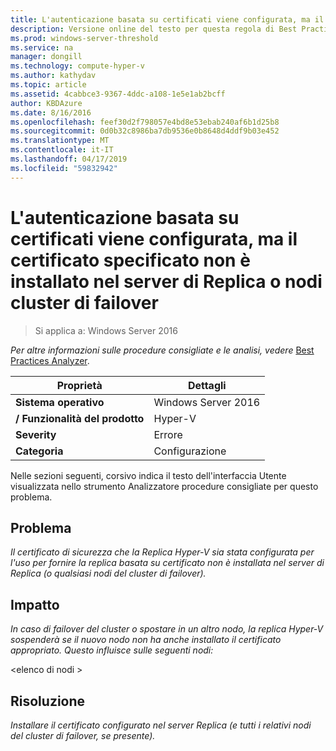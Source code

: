 ```yaml
---
title: L'autenticazione basata su certificati viene configurata, ma il certificato specificato non è installato nel server di Replica o nodi cluster di failover
description: Versione online del testo per questa regola di Best Practices Analyzer.
ms.prod: windows-server-threshold
ms.service: na
manager: dongill
ms.technology: compute-hyper-v
ms.author: kathydav
ms.topic: article
ms.assetid: 4cabbce3-9367-4ddc-a108-1e5e1ab2bcff
author: KBDAzure
ms.date: 8/16/2016
ms.openlocfilehash: feef30d2f798057e4bd8e53ebab240af6b1d25b8
ms.sourcegitcommit: 0d0b32c8986ba7db9536e0b8648d4ddf9b03e452
ms.translationtype: MT
ms.contentlocale: it-IT
ms.lasthandoff: 04/17/2019
ms.locfileid: "59832942"
---
```

# <a name="certificate-based-authentication-is-configured-but-the-specified-certificate-is-not-installed-on-the-replica-server-or-failover-cluster-nodes"></a>L'autenticazione basata su certificati viene configurata, ma il certificato specificato non è installato nel server di Replica o nodi cluster di failover

>Si applica a: Windows Server 2016


  
*Per altre informazioni sulle procedure consigliate e le analisi, vedere* [Best Practices Analyzer](https://go.microsoft.com/fwlink/?LinkId=122786).  
  
|Proprietà|Dettagli|  
|-|-|  
|**Sistema operativo**|Windows Server 2016|  
|**/ Funzionalità del prodotto**|Hyper-V|  
|**Severity**|Errore|  
|**Categoria**|Configurazione|  

Nelle sezioni seguenti, corsivo indica il testo dell'interfaccia Utente visualizzata nello strumento Analizzatore procedure consigliate per questo problema.

## <a name="issue"></a>Problema  
  
*Il certificato di sicurezza che la Replica Hyper-V sia stata configurata per l'uso per fornire la replica basata su certificato non è installata nel server di Replica (o qualsiasi nodi del cluster di failover).*  
  
## <a name="impact"></a>Impatto  
  
*In caso di failover del cluster o spostare in un altro nodo, la replica Hyper-V sospenderà se il nuovo nodo non ha anche installato il certificato appropriato. Questo influisce sulle seguenti nodi:*  
  
\<elenco di nodi >  
  
## <a name="resolution"></a>Risoluzione  
  
*Installare il certificato configurato nel server Replica (e tutti i relativi nodi del cluster di failover, se presente).*  
  


